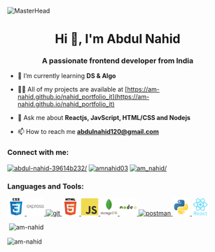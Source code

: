 ![MasterHead]([https://pbs.twimg.com/media/DQlOsZyVAAAXfAx.jpg](https://img.freepik.com/free-vector/programming-concept-illustration_114360-1351.jpg?size=626&ext=jpg&ga=GA1.1.1573020042.1694699884&semt=ais))
<h1 align="center">Hi 👋, I'm Abdul Nahid</h1>
<h3 align="center">A passionate frontend developer from India</h3>

- 🌱 I’m currently learning **DS & Algo**

- 👨‍💻 All of my projects are available at [https://am-nahid.github.io/nahid_portfolio_it](https://am-nahid.github.io/nahid_portfolio_it)

- 💬 Ask me about **Reactjs, JavScript, HTML/CSS and Nodejs**

- 📫 How to reach me **abdulnahid120@gmail.com**

<h3 align="left">Connect with me:</h3>
<p align="left">
<a href="https://linkedin.com/in/abdul-nahid-39614b232/" target="blank"><img align="center" src="https://raw.githubusercontent.com/rahuldkjain/github-profile-readme-generator/master/src/images/icons/Social/linked-in-alt.svg" alt="abdul-nahid-39614b232/" height="30" width="40" /></a>
<a href="https://www.hackerrank.com/amnahid03" target="blank"><img align="center" src="https://raw.githubusercontent.com/rahuldkjain/github-profile-readme-generator/master/src/images/icons/Social/hackerrank.svg" alt="amnahid03" height="30" width="40" /></a>
<a href="https://www.leetcode.com/am_nahid/" target="blank"><img align="center" src="https://raw.githubusercontent.com/rahuldkjain/github-profile-readme-generator/master/src/images/icons/Social/leet-code.svg" alt="am_nahid/" height="30" width="40" /></a>
</p>

<h3 align="left">Languages and Tools:</h3>
<p align="left"> <a href="https://www.w3schools.com/css/" target="_blank" rel="noreferrer"> <img src="https://raw.githubusercontent.com/devicons/devicon/master/icons/css3/css3-original-wordmark.svg" alt="css3" width="40" height="40"/> </a> <a href="https://expressjs.com" target="_blank" rel="noreferrer"> <img src="https://raw.githubusercontent.com/devicons/devicon/master/icons/express/express-original-wordmark.svg" alt="express" width="40" height="40"/> </a> <a href="https://git-scm.com/" target="_blank" rel="noreferrer"> <img src="https://www.vectorlogo.zone/logos/git-scm/git-scm-icon.svg" alt="git" width="40" height="40"/> </a> <a href="https://www.w3.org/html/" target="_blank" rel="noreferrer"> <img src="https://raw.githubusercontent.com/devicons/devicon/master/icons/html5/html5-original-wordmark.svg" alt="html5" width="40" height="40"/> </a> <a href="https://developer.mozilla.org/en-US/docs/Web/JavaScript" target="_blank" rel="noreferrer"> <img src="https://raw.githubusercontent.com/devicons/devicon/master/icons/javascript/javascript-original.svg" alt="javascript" width="40" height="40"/> </a> <a href="https://www.mongodb.com/" target="_blank" rel="noreferrer"> <img src="https://raw.githubusercontent.com/devicons/devicon/master/icons/mongodb/mongodb-original-wordmark.svg" alt="mongodb" width="40" height="40"/> </a> <a href="https://nodejs.org" target="_blank" rel="noreferrer"> <img src="https://raw.githubusercontent.com/devicons/devicon/master/icons/nodejs/nodejs-original-wordmark.svg" alt="nodejs" width="40" height="40"/> </a> <a href="https://postman.com" target="_blank" rel="noreferrer"> <img src="https://www.vectorlogo.zone/logos/getpostman/getpostman-icon.svg" alt="postman" width="40" height="40"/> </a> <a href="https://www.python.org" target="_blank" rel="noreferrer"> <img src="https://raw.githubusercontent.com/devicons/devicon/master/icons/python/python-original.svg" alt="python" width="40" height="40"/> </a> <a href="https://reactjs.org/" target="_blank" rel="noreferrer"> <img src="https://raw.githubusercontent.com/devicons/devicon/master/icons/react/react-original-wordmark.svg" alt="react" width="40" height="40"/> </a> </p>

<p>&nbsp;<img align="center" src="https://github-readme-stats.vercel.app/api?username=am-nahid&show_icons=true&locale=en" alt="am-nahid" /></p>

<p><img align="center" src="https://github-readme-streak-stats.herokuapp.com/?user=am-nahid&" alt="am-nahid" /></p>
